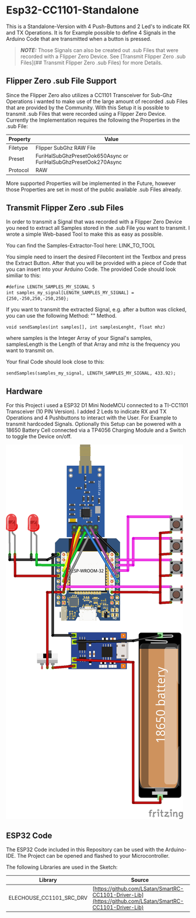 # Esp32-CC1101-Standalone

This is a Standalone-Version with 4 Push-Buttons and 2 Led's to indicate RX and TX Operations. It is for Example possible to define 4 Signals in the Arduino Code that are transmitted when a button is pressed. 

> **_NOTE:_**  Those Signals can also be created out .sub Files that were recorded with a Flipper Zero Device. See [Transmit Flipper Zero .sub Files](## Transmit Flipper Zero .sub Files) for more Details.



## Flipper Zero .sub File Support

Since the Flipper Zero also utilizes a CC1101 Transceiver for Sub-Ghz Operations i wanted to make use of the large amount of recorded .sub Files that are provided by the Community.
With this Setup it is possible to transmit .sub Files that were recorded using a Flipper Zero Device. Currently the Implementation requires the following the Properties in the .sub File:

| Property | Value |
| ------ | ------ |
| Filetype | Flipper SubGhz RAW File |
| Preset | FuriHalSubGhzPresetOok650Async or FuriHalSubGhzPresetOok270Async |
| Protocol | RAW |

More supported Properties will be implemented in the Future, however those Properties are set in most of the public available .sub Files already.

## Transmit Flipper Zero .sub Files
In order to transmit a Signal that was recorded with a Flipper Zero Device you need to extract all Samples stored in the .sub File you want to transmit. I wrote a simple Web-based Tool to make this as easy as possible.

You can find the Samples-Extractor-Tool here: LINK_TO_TOOL

You simple need to insert the desired Filecontent int the Textbox and press the Extract Button. After that you will be provided with a piece of Code that you can insert into your Arduino Code. The provided Code should look similiar to this:

```
#define LENGTH_SAMPLES_MY_SIGNAL 5
int samples_my_signal[LENGTH_SAMPLES_MY_SIGNAL] = {250,-250,250,-250,250};
```

If you want to transmit the extracted Signal, e.g. after a button was clicked, you can use the following Method:  "" Method.

```
void sendSamples(int samples[], int samplesLenght, float mhz)
```

where samples is the Integer Array of your Signal's samples, samplesLength is the Length of that Array and mhz is the frequency you want to transmit on.

Your final Code should look close to this:

```
sendSamples(samples_my_signal, LENGTH_SAMPLES_MY_SIGNAL, 433.92);
```


## Hardware

For this Project i used a ESP32 D1 Mini NodeMCU connected to a TI-CC1101 Transceiver (10 PIN Version). I added 2 Leds to indicate RX and TX Operations and 4 Pushbuttons to interact with the User. For Example to transmit hardcoded Signals. Optionally this Setup can be powered with a 18650 Battery Cell connected via a TP4056 Charging Module and a Switch to toggle the Device on/off.

![Wiring Diagramm](./Fritzing/Esp32-CC1101-Standalone_bb.png) 


## ESP32 Code

The ESP32 Code included in this Repository can be used with the Arduino-IDE. The Project can be opened and flashed to your Microcontroller.

The following Libraries are used in the Sketch:

| Library | Source |
| ------ | ------ |
| ELECHOUSE_CC1101_SRC_DRV | [https://github.com/LSatan/SmartRC-CC1101-Driver-Lib](https://github.com/LSatan/SmartRC-CC1101-Driver-Lib) |
